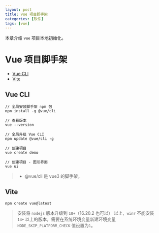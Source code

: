 ```yaml
---
layout: post
title: vue 项目脚手架
categories: [软件]
tags: [vue]
---
```


本章介绍 ``vue`` 项目本地初始化。

# Vue 项目脚手架

+ [Vue CLI](#vue-cli)
+ [Vite](#vite)



## Vue CLI

```
// 全局安装脚手架 npm 包
npm install -g @vue/cli

// 查看版本
vue --version

// 全局升级 Vue CLI
npm update @vue/cli -g

// 创建项目
vue create demo

// 创建项目 - 图形界面
vue ui
```


> + @vue/cli 是 vue3 的脚手架。





## Vite

```
npm create vue@latest
```

> 安装将 ``nodejs`` 版本升级到 ``18+``（16.20.2 也可以） 以上，``win7`` 不能安装 ``14+`` 以上的版本，需要在系统环境变量新建环境变量 ``NODE_SKIP_PLATFORM_CHECK`` 值设置为``1``。




